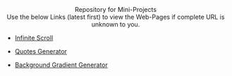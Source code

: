 <div align="center">Repository for Mini-Projects</div>

<div align="center">Use the below Links (latest first) to view the Web-Pages if complete URL is unknown to you.</div>

- [Infinite Scroll](https://adityasingh2509.github.io/mini-projects/infinite-scroller/index.html)

- [Quotes Generator](https://adityasingh2509.github.io/mini-projects/random-quote-generator/index.html)

- [Background Gradient Generator](https://adityasingh2509.github.io/mini-projects/background-generator/index.html)

